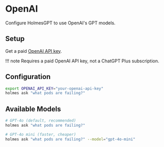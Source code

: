 # OpenAI

Configure HolmesGPT to use OpenAI's GPT models.

## Setup

Get a paid [OpenAI API key](https://help.openai.com/en/articles/4936850-where-do-i-find-my-openai-api-key).

!!! note
    Requires a paid OpenAI API key, not a ChatGPT Plus subscription.

## Configuration

```bash
export OPENAI_API_KEY="your-openai-api-key"
holmes ask "what pods are failing?"
```

## Available Models

```bash
# GPT-4o (default, recommended)
holmes ask "what pods are failing?"

# GPT-4o mini (faster, cheaper)
holmes ask "what pods are failing?" --model="gpt-4o-mini"
```
